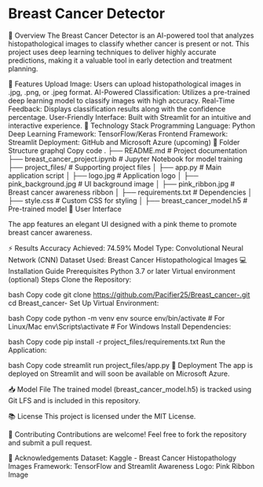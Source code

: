 # Breast Cancer Detector


🌟 Overview
The Breast Cancer Detector is an AI-powered tool that analyzes histopathological images to classify whether cancer is present or not. This project uses deep learning techniques to deliver highly accurate predictions, making it a valuable tool in early detection and treatment planning.

🎯 Features
Upload Image: Users can upload histopathological images in .jpg, .png, or .jpeg format.
AI-Powered Classification: Utilizes a pre-trained deep learning model to classify images with high accuracy.
Real-Time Feedback: Displays classification results along with the confidence percentage.
User-Friendly Interface: Built with Streamlit for an intuitive and interactive experience.
🔬 Technology Stack
Programming Language: Python
Deep Learning Framework: TensorFlow/Keras
Frontend Framework: Streamlit
Deployment: GitHub and Microsoft Azure (upcoming)
📂 Folder Structure
graphql
Copy code
.
├── README.md                     # Project documentation
├── breast_cancer_project.ipynb   # Jupyter Notebook for model training
├── project_files/                # Supporting project files
│   ├── app.py                    # Main application script
│   ├── logo.jpg                  # Application logo
│   ├── pink_background.jpg       # UI background image
│   ├── pink_ribbon.jpg           # Breast cancer awareness ribbon
│   ├── requirements.txt          # Dependencies
│   ├── style.css                 # Custom CSS for styling
│   ├── breast_cancer_model.h5    # Pre-trained model
🎨 User Interface

The app features an elegant UI designed with a pink theme to promote breast cancer awareness.

⚡ Results
Accuracy Achieved: 74.59%
Model Type: Convolutional Neural Network (CNN)
Dataset Used: Breast Cancer Histopathological Images
💻 Installation Guide
Prerequisites
Python 3.7 or later
Virtual environment (optional)
Steps
Clone the Repository:

bash
Copy code
git clone https://github.com/Pacifier25/Breast_cancer-.git
cd Breast_cancer-
Set Up Virtual Environment:

bash
Copy code
python -m venv env
source env/bin/activate   # For Linux/Mac
env\Scripts\activate      # For Windows
Install Dependencies:

bash
Copy code
pip install -r project_files/requirements.txt
Run the Application:

bash
Copy code
streamlit run project_files/app.py
🚀 Deployment
The app is deployed on Streamlit and will soon be available on Microsoft Azure.

📥 Model File
The trained model (breast_cancer_model.h5) is tracked using Git LFS and is included in this repository.

📚 License
This project is licensed under the MIT License.

🤝 Contributing
Contributions are welcome! Feel free to fork the repository and submit a pull request.

🙏 Acknowledgements
Dataset: Kaggle - Breast Cancer Histopathology Images
Framework: TensorFlow and Streamlit
Awareness Logo: Pink Ribbon Image
